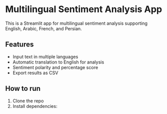 # Multilingual Sentiment Analysis App

This is a Streamlit app for multilingual sentiment analysis supporting English, Arabic, French, and Persian.

## Features
- Input text in multiple languages
- Automatic translation to English for analysis
- Sentiment polarity and percentage score
- Export results as CSV

## How to run

1. Clone the repo  
2. Install dependencies:  
